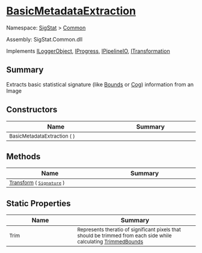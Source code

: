 # [BasicMetadataExtraction](./BasicMetadataExtraction.md)

Namespace: [SigStat]() > [Common](./README.md)

Assembly: SigStat.Common.dll

Implements [ILoggerObject](./ILoggerObject.md), [IProgress](./Helpers/IProgress.md), [IPipelineIO](./Pipeline/IPipelineIO.md), [ITransformation](./ITransformation.md)

## Summary
Extracts basic statistical signature (like [Bounds](../../docs/mdSigStat/Common/Features.md) or [Cog](../../docs/mdSigStat/Common/Features.md)) information from an Image

## Constructors

| Name<div><a href="#"><img width=400></a></div> | Summary<div><a href="#"><img width=475></a></div> | 
| --- | --- | 
| <sub>BasicMetadataExtraction (  )</sub> | <sub></sub> | 


## Methods

| Name<div><a href="#"><img width=400></a></div> | Summary<div><a href="#"><img width=475></a></div> | 
| --- | --- | 
| <sub>[Transform](./Methods/BasicMetadataExtraction--Transform.md) ( [`Signature`](./Signature.md) )</sub> | <sub></sub> | 


## Static Properties

| Name<div><a href="#"><img width=400></a></div> | Summary<div><a href="#"><img width=475></a></div> | 
| --- | --- | 
| <sub>Trim</sub> | <sub>Represents theratio of significant pixels that should be trimmed  from each side while calculating [TrimmedBounds](../../docs/mdSigStat/Common/Features.md)</sub> | 



